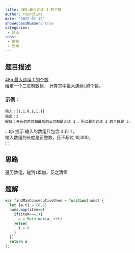 ```yaml
---
title: 485.最大连续 1 的个数
author: Younglina
date: '2022-01-12'
showAccessNumber: true
categories:
 - 算法
tags:
 - 模拟
 - 简单
---
```


## 题目描述
[485.最大连续 1 的个数](https://leetcode-cn.com/problems/max-consecutive-ones/)  
给定一个二进制数组， 计算其中最大连续`1`的个数。

### 示例：
```
输入：[1,1,0,1,1,1]  
输出：3  
解释：开头的两位和最后的三位都是连续 1 ，所以最大连续 1 的个数是 3.  
```

:::tip 提示
输入的数组只包含 0 和 1 。  
输入数组的长度是正整数，且不超过 10,000。  
:::

## 思路
遍历数组，碰到`1`累加，反之清零

## 题解
```javascript
var findMaxConsecutiveOnes = function(nums) {
  let [a,t] = [0,0]
  nums.map(item=>{
    if(item===1){
      a = Math.max(a, ++t)
    }else{
      t = 0
    }
  })
  return a
};
```